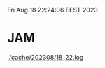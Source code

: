 Fri Aug 18 22:24:06 EEST 2023
# JAM
<a href='./cache/202308/18_22.log'>./cache/202308/18_22.log</a>
